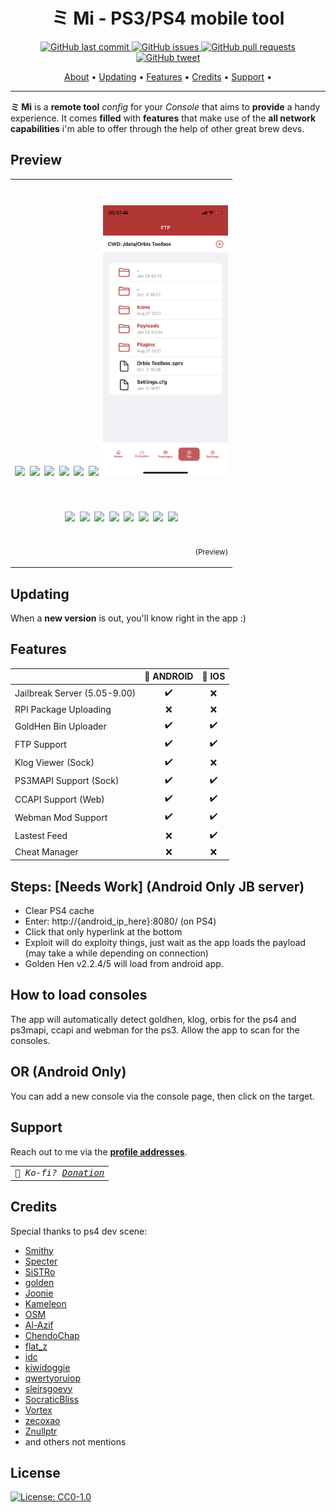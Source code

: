 <h1 align="center">ミ Mi - PS3/PS4 mobile tool</h1>


<p align="center">
    <a href="https://github.com/mitai-app/Mi/commits/master">
    <img src="https://img.shields.io/github/last-commit/mitai-app/Mi.svg?style=flat-square&logo=github&logoColor=white"
         alt="GitHub last commit">
    <a href="https://github.com/mitai-app/Mi/issues">
    <img src="https://img.shields.io/github/issues-raw/mitai-app/Mi.svg?style=flat-square&logo=github&logoColor=white"
         alt="GitHub issues">
    <a href="https://github.com/mitai-app/Mi/pulls">
    <img src="https://img.shields.io/github/issues-pr-raw/mitai-app/Mi.svg?style=flat-square&logo=github&logoColor=white"
         alt="GitHub pull requests">
    <a href="https://twitter.com/MrSmithyx">
    <img src="https://img.shields.io/twitter/url/https/github.com/mitai-app/Mi.svg?style=flat-square&logo=twitter"
         alt="GitHub tweet">
</p>
      
<p align="center">
  <a href="#preview">About</a> •
  <a href="#updating">Updating</a> •
  <a href="#features">Features</a> •
  <a href="#credits">Credits</a> •
  <a href="#support">Support</a> •
</p>

---

**ミ Mi** is a **remote tool** _config_ for your _Console_ that aims to **provide** a handy experience.
It comes **filled** with **features** that make use of the **all network capabilities** i'm able to offer through the help of other great brew devs.
      
## Preview

<table>
<tr>
<td>
  
<h1 align="center">
<p float="left">
  <img src="/home.png" width="200" />
  <img src="/ps4.png" width="200" /> 
  <img src="/ps3-upper.png" width="200" /> 
  <img src="/ps3-lower.png" width="200" />
  <img src="/repo.png" width="200" />
  <img src="/repo-expand.png" width="200" />
  <img src="/ftp.png" width="200" />
</p>
</h1>

      
<h1 align="center">
<p float="left">
  <img src="https://github.com/mitai-app/Mi-Android-POC/blob/main/success.png?raw=true" width="200" />
  <img src="https://github.com/mitai-app/Mi-Android-POC/blob/main/instructions.png?raw=true" width="200" /> 
  <img src="https://github.com/mitai-app/Mi-Android-POC/blob/main/home.png?raw=true" width="200" /> 
  <img src="https://github.com/mitai-app/Mi-Android-POC/blob/main/console.png?raw=true" width="200" />
  <img src="https://github.com/mitai-app/Mi-Android-POC/blob/main/payload.png?raw=true" width="200" />
  <img src="https://github.com/mitai-app/Mi-Android-POC/blob/main//ftp.png?raw=true" width="200" />
  <img src="https://github.com/mitai-app/Mi-Android-POC/blob/main/setting.png?raw=true" width="200" />
  <img src="https://github.com/mitai-app/Mi-Android-POC/blob/main/failed.png?raw=true" width="200" />
</p>
</h1>

<p align="right">
<sub>(Preview)</sub>
</p>

</td>
</tr>
</table>


## Updating

When a **new version** is out, you'll know right in the app :)
      
## Features


|                             | 🤖 ANDROID         | 📱 IOS           |
| --------------------------  | :----------------: | :---------------:|
| Jailbreak Server (5.05-9.00)|         ✔️         |        ❌        |
| RPI Package Uploading       |         ❌         |        ❌        |
| GoldHen Bin Uploader        |         ✔️         |        ✔️        |
| FTP Support                 |         ✔️         |        ✔️        |
| Klog Viewer (Sock)          |         ✔️         |        ❌        |
| PS3MAPI Support (Sock)      |         ✔️         |        ✔️        |
| CCAPI Support (Web)         |         ✔️         |        ✔️        |
| Webman Mod Support          |         ✔️         |        ✔️        |
| Lastest Feed                |         ❌         |        ✔️        |
| Cheat Manager               |         ❌         |        ❌        |

## Steps: [Needs Work] (Android Only JB server)
- Clear PS4 cache
- Enter: http://{android_ip_here}:8080/ (on PS4)
- Click that only hyperlink at the bottom
- Exploit will do exploity things, just wait as the app loads the payload (may take a while depending on connection)
- Golden Hen v2.2.4/5 will load from android app.

## How to load consoles 
The app will automatically detect goldhen, klog, orbis for the ps4 and ps3mapi, ccapi and webman for the ps3.
Allow the app to scan for the consoles.
## OR (Android Only)
You can add a new console via the console page, then click on the target.


## Support

Reach out to me via the **[profile addresses](https://github.com/Mr-Smithy-x)**.

<table>
<tr>
<td colspan="4">
<em><samp>🎷 Ko-fi? <a href="https://www.patreon.com/mrsmithyx">Donation</a></samp></em>
</td>


</td>
</tr>

</table>
      
## Credits


      
Special thanks to ps4 dev scene:
- [Smithy](https://github.com/Mr-Smithy-x)
- [Specter](https://github.com/Cryptogenic)
- [SiSTRo](https://github.com/SiSTR0)
- [golden](https://github.com/jogolden)
- [Joonie](https://github.com/Joonie86)
- [Kameleon](https://github.com/KameleonReloaded)
- [OSM](https://github.com/OSM-Made)
- [Al-Azif](https://github.com/Al-Azif)
- [ChendoChap](https://github.com/ChendoChap)
- [flat_z](https://github.com/flatz)
- [idc](https://github.com/idc)
- [kiwidoggie](https://github.com/kiwidoggie)
- [qwertyoruiop](https://twitter.com/qwertyoruiopz)
- [sleirsgoevy](https://github.com/sleirsgoevy)
- [SocraticBliss](https://github.com/SocraticBliss)
- [Vortex](https://github.com/xvortex)
- [zecoxao](https://twitter.com/notzecoxao)
- [Znullptr](https://github.com/dmiller423)
-  and others not mentions


## License

[![License: CC0-1.0](https://img.shields.io/badge/License-CC0%201.0-lightgrey.svg)](https://tldrlegal.com/license/creative-commons-cc0-1.0-universal)
